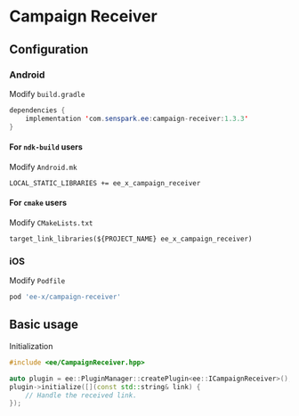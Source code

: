 # Campaign Receiver
## Configuration
### Android
Modify `build.gradle`
```java
dependencies {
    implementation 'com.senspark.ee:campaign-receiver:1.3.3'
}
```

#### For `ndk-build` users
Modify `Android.mk`
```
LOCAL_STATIC_LIBRARIES += ee_x_campaign_receiver
```

#### For `cmake` users
Modify `CMakeLists.txt`
```
target_link_libraries(${PROJECT_NAME} ee_x_campaign_receiver)
```
### iOS
Modify `Podfile`
```ruby
pod 'ee-x/campaign-receiver'
```

## Basic usage
Initialization
```cpp
#include <ee/CampaignReceiver.hpp>

auto plugin = ee::PluginManager::createPlugin<ee::ICampaignReceiver>();
plugin->initialize([](const std::string& link) {
    // Handle the received link.
});
```